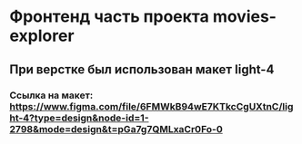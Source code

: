 # Фронтенд часть проекта movies-explorer

## При верстке был использован макет light-4
### Ссылка на макет: https://www.figma.com/file/6FMWkB94wE7KTkcCgUXtnC/light-4?type=design&node-id=1-2798&mode=design&t=pGa7g7QMLxaCr0Fo-0
